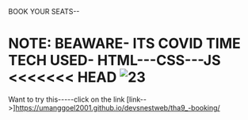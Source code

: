 

BOOK YOUR SEATS--


NOTE: BEAWARE- ITS COVID TIME
TECH USED-  HTML---CSS---JS
<<<<<<< HEAD
![23](trim.gif)
=======

Want to try this-----click on the link
[link-->]https://umanggoel2001.github.io/devsnestweb/tha9_-booking/

